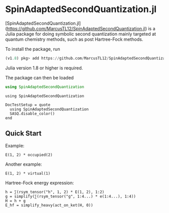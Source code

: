 # SpinAdaptedSecondQuantization.jl

[SpinAdaptedSecondQuantization.jl]
(https://github.com/MarcusTL12/SpinAdaptedSecondQuantization.jl)
is a Julia package for doing symbolic second quantization mainly targeted at
quantum chemistry methods, such as post Hartree-Fock methods.

To install the package, run

```julia
(v1.8) pkg> add https://github.com/MarcusTL12/SpinAdaptedSecondQuantization.jl
```

Julia version 1.8 or higher is required.

The package can then be loaded

```julia
using SpinAdaptedSecondQuantization
```

```@setup 1
using SpinAdaptedSecondQuantization
```

```@meta
DocTestSetup = quote
  using SpinAdaptedSecondQuantization
  SASQ.disable_color()
end
```

## Quick Start

Example:

```@repl 1
E(1, 2) * occupied(2)
```

Another example:

```@repl 1
E(1, 2) * virtual(1)
```

Hartree-Fock energy expression:

```@repl 1
h = ∑(rsym_tensor("h", 1, 2) * E(1, 2), 1:2)
g = simplify(∑(rsym_tensor("g", 1:4...) * e(1:4...), 1:4))
H = h + g
E_hf = simplify_heavy(act_on_ket(H, 0))
```

